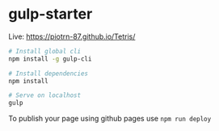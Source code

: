 # gulp-starter

Live: https://piotrn-87.github.io/Tetris/

```bash
# Install global cli
npm install -g gulp-cli

# Install dependencies
npm install

# Serve on localhost
gulp
```

To publish your page using github pages use `npm run deploy`
